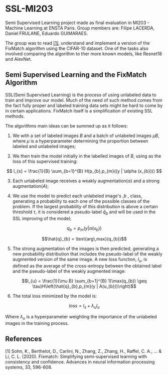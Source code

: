 # SSL-MI203
Semi Supervised Learning project made as final evaluation in MI203 - Machine Learning at ENSTA Paris. Group members are: Filipe LACERDA, Daniel FRULANE, Eduardo GUIMARAES.

The group was to read [[1]](#1), understand and implement a version of the FixMatch algorithm using the CIFAR-10 dataset. One of the tasks also involved comparing the algorithm to ther more known models, like Resnet18 and AlexNet.

## Semi Supervised Learning and the FixMatch Algorithm

SSL(Semi Supervised Learning) is the process of using unlabeled data to train and improve our model. Much of the need of such method comes from the fact fully proper and labeled training data sets might be hard to come by in certain applications. FixMatch itself is a simplification of existing SSL methods.

The algorithms main ideas can be summed up as it follows:

1. We with a set of labeled images $B$ and a batch of unlabeled images $\mu B$, where $\mu$ is a hyperparameter determining the proportion between labeled and unlabeled images;

2. We then train the model initially in the labelled images of $B$, using as the loss of this supervised training:

$$
l_{s} = \frac{1}{B} \sum_{b=1}^{B} H(p_{b},p_{m}((y  | \alpha (x_{b})))
$$ 

3. Each unlabeled image receives a weakly augmentation($\alpha$) and a strong augmentation($A$);

4. We use the model to predict each unlabeled image's ,$b$ , class, generating a probability to each one of the possible classes of the problem. If the largest probability of this distribution is above a certain threshold $\tau$, it is considered a pseudo-label $\hat{q}_{b}$ and will be used in the SSL improving of the model;

$$q_{b} = p_{m} (y | \alpha(u_{b}))$$

```math
\hat{q}_{b} = \text{arg\,max}(q_{b})
```

5. The strong augmentation of the images is then predicted, generating a new probability distribution that includes the pseudo-label of the weakly augmented version of the same image. A new loss function, $l_{u}$, is defined as the average of the cross-entropy between the obtained label and the pseudo-label of the weakly augmented image:


```math
l_{u} = \frac{1}{\mu B} \sum_{b=1}^{B} 1(\max(q_{b}) \geq \tau)H\left(\hat{q}_{b},p_{m}(y | A(u_{b}))\right)
```

6. The total loss minimized by the model is:

$$
loss = l_{s} + \lambda_{u}l_{u}
$$

Where $\lambda_{u}$ is a hyperparameter weighting the importance of the unlabeled images in the training process.




## References

<a id="1">[1]</a>
Sohn, K., Berthelot, D., Carlini, N., Zhang, Z., Zhang, H., Raffel, C. A., ... & Li, C. L. (2020). Fixmatch: Simplifying semi-supervised learning with consistency and confidence. Advances in neural information processing systems, 33, 596-608. 